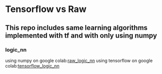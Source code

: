 # Tensorflow vs Raw
## This repo includes same learning algorithms implemented with tf and with only using numpy

### logic_nn
using numpy on google colab:[raw_logic_nn](https://colab.research.google.com/drive/1tN_A3UFqAQq2p4vzQL1lxPG0WX0rt-VK)
using tensorflow on google colab:[tensorflow_logic_nn](https://colab.research.google.com/drive/1tN_A3UFqAQq2p4vzQL1lxPG0WX0rt-VK)
